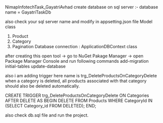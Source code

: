 NimapInfotechTask_GayatriAvhad
create database on sql server :- 
database name = GayatriTaskDb 

also check your sql server name and modify in appsetting.json file
Model class

1. Product
2. Category
3. Pagination
Database connection : ApplicationDBContext class

after creating this open tool -> 
go to NuGet Pakage Manager -> open Package Manager Console and 
run following commands 
add-migration initial-tables 
update-database

also i am adding trigger here name is trg_DeleteProductsOnCategoryDelete 
when a category is deleted, all products associated with that category should also be deleted automatically.

CREATE TRIGGER trg_DeleteProductsOnCategoryDelete
ON Categories 
AFTER DELETE 
AS BEGIN DELETE FROM Products 
WHERE CategoryId IN (SELECT Category_id FROM DELETED); 
END;

also check db.sql file and run the project.
